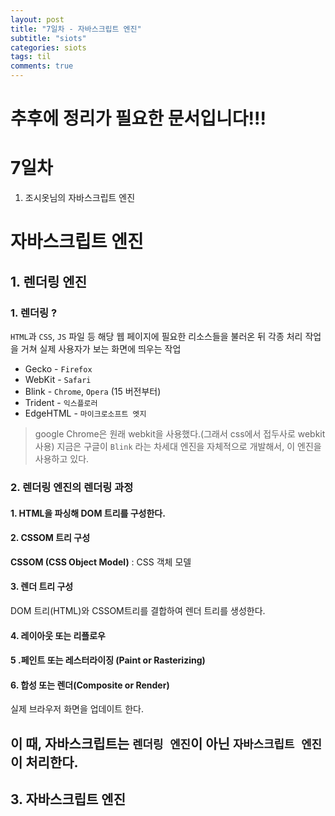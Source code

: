 ```yaml
---
layout: post
title: "7일차 - 자바스크립트 엔진"
subtitle: "siots"
categories: siots
tags: til
comments: true
---
```


# 추후에 정리가 필요한 문서입니다!!!

# 7일차

1. 조시옷님의 자바스크립트 엔진

# 자바스크립트 엔진

## 1. 렌더링 엔진

### 1. 렌더링 ?

`HTML`과 `CSS`, `JS` 파일 등 해당 웹 페이지에 필요한 리소스들을 불러온 뒤 각종 처리 작업을 거쳐 실제 사용자가 보는 화면에 띄우는 작업

- Gecko - `Firefox`
- WebKit - `Safari`
- Blink - `Chrome`, `Opera` (15 버전부터)
- Trident - `익스플로러`
- EdgeHTML - `마이크로소프트 엣지`

> google Chrome은 원래 webkit을 사용했다.(그래서 css에서 접두사로 webkit 사용) 지금은 구글이 `Blink` 라는 차세대 엔진을 자체적으로 개발해서, 이 엔진을 사용하고 있다.

### 2. 렌더링 엔진의 렌더링 과정

#### 1. HTML을 파싱해 DOM 트리를 구성한다.

#### 2. CSSOM 트리 구성

**CSSOM (CSS Object Model)** : CSS 객체 모델

#### 3. 렌더 트리 구성

DOM 트리(HTML)와 CSSOM트리를 결합하여 렌더 트리를 생성한다.

#### 4. 레이아웃 또는 리플로우

#### 5 .페인트 또는 레스터라이징 (Paint or Rasterizing)

#### 6. 합성 또는 렌더(Composite or Render)

실제 브라우저 화면을 업데이트 한다.

## 이 때, 자바스크립트는 `렌더링 엔진`이 아닌 `자바스크립트 엔진`이 처리한다.

## 3. 자바스크립트 엔진
